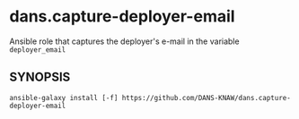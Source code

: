 dans.capture-deployer-email
===========================

Ansible role that captures the deployer's e-mail in the variable `deployer_email`

SYNOPSIS
--------

    ansible-galaxy install [-f] https://github.com/DANS-KNAW/dans.capture-deployer-email
    
    
